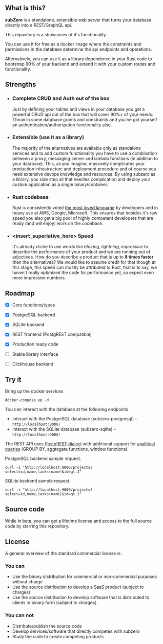 ## What is this?

**subZero** is a standalone, extensible web server that turns your database directly into a REST/GraphQL api.

This repository is a showcases of it's functionality.

You can use it for free as a docker image where the constraints and permissions in the database determine the api endpoints and operations.

Alternatively, you can use it as a library dependence in your Rust code to bootstrap 90% of your backend and extend it with your custom routes and functionality. 

## Strengths

- ### Complete CRUD and Auth out of the box
    Just by defining your tables and views in your database you get a powerful CRUD api out of the box that will cover 90%+ of your needs. Throw in some database grants and constraints and you've got yourself an authentication/authorization functionality also.
- ### Extensible (use it as a library)
    The majority of the alternatives are available only as standalone services and to add custom functionality you have to use a combination between a proxy, messaging server and lambda functions (in addition to your database). This, as you imagine, massively complicates your production infrastructure and deployment procedure and of course you need extensive devops knowledge and resources. By using subzero as a library, you side step all that needles complication and deploy your custom application as a single binary/container.
- ### Rust codebase
    Rust is consistently voted [the most loved language](https://insights.stackoverflow.com/survey/2021#section-most-loved-dreaded-and-wanted-programming-scripting-and-markup-languages) by developers and in heavy use at AWS, Google, Microsoft. This ensures that besides it's raw speed you also get a big pool of highly competent developers that are ready (and will enjoy) work on the codebase.
- ### <insert_superlative_here> Speed
    It's already cliche to use words like *blazing*, *lightning*, *impressive* to describe the performance of your product and we are running out of adjectives. How do you describe a product that is up to **8 times faster** then the alternatives? We would like to assume credit for that though at this stage, this speed can mostly be attributed to Rust, that is to say, we haven't really optimized the code for performance yet, so expect even more impressive numbers.

## Roadmap
- [x] Core functions/types
- [x] PostgreSQL backend
- [x] SQLite backend
- [x] REST frontend (PostgREST compatible)
- [x] Production ready code
- [ ] Stable library interface
- [ ] Clickhouse backend



## Try it
Bring up the docker services
```
docker-compose up -d
```

You can interact with the database at the following endpoints
- Interact with the PostgreSQL database (subzero-postgresql) -  `http://localhost:8000/`
- Interact with the SQLite database (subzero-sqlite) - `http://localhost:9000/`

The REST API uses [PostgREST dialect](https://postgrest.org/en/stable/api.html) with additional support for [analitical queries](https://docs.subzero.cloud/reference/data/aggregate/) (GROUP BY, aggregate functions, window functions).


PostgreSQL backend sample request.
```
curl -i "http://localhost:8000/projects?select=id,name,tasks(name)&id=gt.1"
```

SQLite backend sample request.
```
curl -i "http://localhost:9000/projects?select=id,name,tasks(name)&id=gt.1"
```

## Source code
While in beta, you can get a lifetime license and access to the full source code by starring this repository.

## License
A general overview of the standard commercial license is:
### You can
- Use the binary distribution for commercial or non-commercial purposes without charge 
- Use the source distribution to develop a SaaS product (subject to charges)
- Use the source distribution to develop software that is distributed to clients in binary form (subject to charges).
### You can not
- Distribute/publish the source code
- Develop services/software that directly competes with subzero
- Study the code to create competing products


